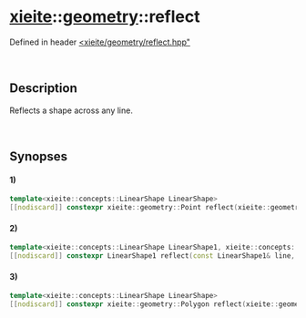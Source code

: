 # [xieite](../../xieite.md)\:\:[geometry](../../geometry.md)\:\:reflect
Defined in header [<xieite/geometry/reflect.hpp"](../../../include/xieite/geometry/reflect.hpp)

&nbsp;

## Description
Reflects a shape across any line.

&nbsp;

## Synopses
#### 1)
```cpp
template<xieite::concepts::LinearShape LinearShape>
[[nodiscard]] constexpr xieite::geometry::Point reflect(xieite::geometry::Point point, const LinearShape& mirror) noexcept;
```
#### 2)
```cpp
template<xieite::concepts::LinearShape LinearShape1, xieite::concepts::LinearShape LinearShape2>
[[nodiscard]] constexpr LinearShape1 reflect(const LinearShape1& line, const LinearShape2& mirror) noexcept;
```
#### 3)
```cpp
template<xieite::concepts::LinearShape LinearShape>
[[nodiscard]] constexpr xieite::geometry::Polygon reflect(xieite::geometry::Polygon polygon, const LinearShape& mirror) noexcept;
```
